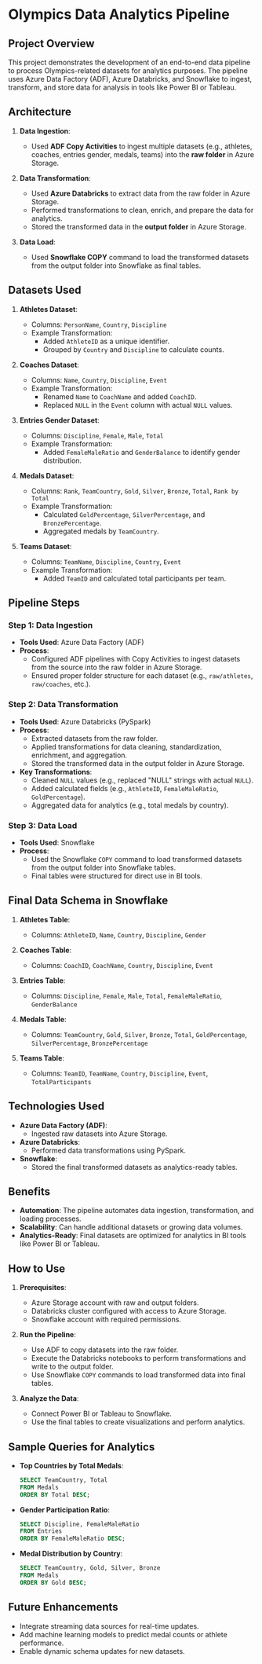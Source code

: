 # Olympics Data Analytics Pipeline

## Project Overview
This project demonstrates the development of an end-to-end data pipeline to process Olympics-related datasets for analytics purposes. The pipeline uses Azure Data Factory (ADF), Azure Databricks, and Snowflake to ingest, transform, and store data for analysis in tools like Power BI or Tableau.

## Architecture

1. **Data Ingestion**:
   - Used **ADF Copy Activities** to ingest multiple datasets (e.g., athletes, coaches, entries gender, medals, teams) into the **raw folder** in Azure Storage.

2. **Data Transformation**:
   - Used **Azure Databricks** to extract data from the raw folder in Azure Storage.
   - Performed transformations to clean, enrich, and prepare the data for analytics.
   - Stored the transformed data in the **output folder** in Azure Storage.

3. **Data Load**:
   - Used **Snowflake COPY** command to load the transformed datasets from the output folder into Snowflake as final tables.

## Datasets Used
1. **Athletes Dataset**:
   - Columns: `PersonName`, `Country`, `Discipline`
   - Example Transformation:
     - Added `AthleteID` as a unique identifier.
     - Grouped by `Country` and `Discipline` to calculate counts.

2. **Coaches Dataset**:
   - Columns: `Name`, `Country`, `Discipline`, `Event`
   - Example Transformation:
     - Renamed `Name` to `CoachName` and added `CoachID`.
     - Replaced `NULL` in the `Event` column with actual `NULL` values.

3. **Entries Gender Dataset**:
   - Columns: `Discipline`, `Female`, `Male`, `Total`
   - Example Transformation:
     - Added `FemaleMaleRatio` and `GenderBalance` to identify gender distribution.

4. **Medals Dataset**:
   - Columns: `Rank`, `TeamCountry`, `Gold`, `Silver`, `Bronze`, `Total`, `Rank by Total`
   - Example Transformation:
     - Calculated `GoldPercentage`, `SilverPercentage`, and `BronzePercentage`.
     - Aggregated medals by `TeamCountry`.

5. **Teams Dataset**:
   - Columns: `TeamName`, `Discipline`, `Country`, `Event`
   - Example Transformation:
     - Added `TeamID` and calculated total participants per team.

## Pipeline Steps

### Step 1: Data Ingestion
- **Tools Used**: Azure Data Factory (ADF)
- **Process**:
  - Configured ADF pipelines with Copy Activities to ingest datasets from the source into the raw folder in Azure Storage.
  - Ensured proper folder structure for each dataset (e.g., `raw/athletes`, `raw/coaches`, etc.).

### Step 2: Data Transformation
- **Tools Used**: Azure Databricks (PySpark)
- **Process**:
  - Extracted datasets from the raw folder.
  - Applied transformations for data cleaning, standardization, enrichment, and aggregation.
  - Stored the transformed data in the output folder in Azure Storage.
- **Key Transformations**:
  - Cleaned `NULL` values (e.g., replaced "NULL" strings with actual `NULL`).
  - Added calculated fields (e.g., `AthleteID`, `FemaleMaleRatio`, `GoldPercentage`).
  - Aggregated data for analytics (e.g., total medals by country).

### Step 3: Data Load
- **Tools Used**: Snowflake
- **Process**:
  - Used the Snowflake `COPY` command to load transformed datasets from the output folder into Snowflake tables.
  - Final tables were structured for direct use in BI tools.

## Final Data Schema in Snowflake

1. **Athletes Table**:
   - Columns: `AthleteID`, `Name`, `Country`, `Discipline`, `Gender`

2. **Coaches Table**:
   - Columns: `CoachID`, `CoachName`, `Country`, `Discipline`, `Event`

3. **Entries Table**:
   - Columns: `Discipline`, `Female`, `Male`, `Total`, `FemaleMaleRatio`, `GenderBalance`

4. **Medals Table**:
   - Columns: `TeamCountry`, `Gold`, `Silver`, `Bronze`, `Total`, `GoldPercentage`, `SilverPercentage`, `BronzePercentage`

5. **Teams Table**:
   - Columns: `TeamID`, `TeamName`, `Country`, `Discipline`, `Event`, `TotalParticipants`

## Technologies Used
- **Azure Data Factory (ADF)**:
  - Ingested raw datasets into Azure Storage.
- **Azure Databricks**:
  - Performed data transformations using PySpark.
- **Snowflake**:
  - Stored the final transformed datasets as analytics-ready tables.

## Benefits
- **Automation**: The pipeline automates data ingestion, transformation, and loading processes.
- **Scalability**: Can handle additional datasets or growing data volumes.
- **Analytics-Ready**: Final datasets are optimized for analytics in BI tools like Power BI or Tableau.

## How to Use
1. **Prerequisites**:
   - Azure Storage account with raw and output folders.
   - Databricks cluster configured with access to Azure Storage.
   - Snowflake account with required permissions.

2. **Run the Pipeline**:
   - Use ADF to copy datasets into the raw folder.
   - Execute the Databricks notebooks to perform transformations and write to the output folder.
   - Use Snowflake `COPY` commands to load transformed data into final tables.

3. **Analyze the Data**:
   - Connect Power BI or Tableau to Snowflake.
   - Use the final tables to create visualizations and perform analytics.

## Sample Queries for Analytics
- **Top Countries by Total Medals**:
  ```sql
  SELECT TeamCountry, Total
  FROM Medals
  ORDER BY Total DESC;
  ```
- **Gender Participation Ratio**:
  ```sql
  SELECT Discipline, FemaleMaleRatio
  FROM Entries
  ORDER BY FemaleMaleRatio DESC;
  ```
- **Medal Distribution by Country**:
  ```sql
  SELECT TeamCountry, Gold, Silver, Bronze
  FROM Medals
  ORDER BY Gold DESC;
  ```

## Future Enhancements
- Integrate streaming data sources for real-time updates.
- Add machine learning models to predict medal counts or athlete performance.
- Enable dynamic schema updates for new datasets.

